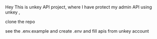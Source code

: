 Hey This is unkey API project, where I have protect my admin API using unkey ,

clone the repo 

see the .env.example and create .env and fill apis from unkey account
